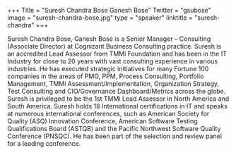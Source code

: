 +++
Title = "Suresh Chandra Bose Ganesh Bose"
Twitter = "gsubose"
image = "suresh-chandra-bose.jpg"
type = "speaker"
linktitle = "suresh-chandra"
+++

Suresh Chandra Bose, Ganesh Bose is a Senior Manager – Consulting (Associate Director) at Cognizant Business Consulting practice. Suresh is an accredited Lead Assessor from TMMi Foundation and has been in the IT Industry for close to 20 years with vast consulting experience in various industries. He has executed strategic initiatives for many Fortune 100 companies in the areas of PMO, PPM, Process Consulting, Portfolio Management, TMMi Assessment/Implementation, Organization Strategy, Test Consulting and CIO/Governance Dashboard/Metrics across the globe. Suresh is privileged to be the 1st TMMi Lead Assessor in North America and South America. Suresh holds 18 International certifications in IT and speaks at numerous international conferences, such as American Society for Quality (ASQ) Innovation Conference, American Software Testing Qualifications Board (ASTQB) and the Pacific Northwest Software Quality Conference (PNSQC). He has been part of the selection and review panel for a leading conference.
